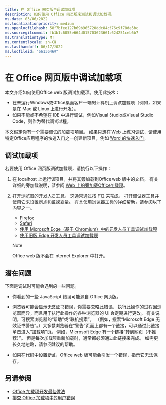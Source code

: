 ```yaml
---
title: 在 Office 网页版中调试加载项
description: 如何使用 Office 网页版来测试和调试加载项。
ms.date: 03/06/2022
ms.localizationpriority: medium
ms.openlocfilehash: 58f7bfee127b69b965720ddc84c676c9f78de5bc
ms.sourcegitcommit: fb3b1c6055e664d015703623661d624251ceb6b7
ms.translationtype: MT
ms.contentlocale: zh-CN
ms.lasthandoff: 06/17/2022
ms.locfileid: "66136460"
---
```

# <a name="debug-add-ins-in-office-on-the-web"></a>在 Office 网页版中调试加载项

本文介绍如何使用Office web 版调试加载项。使用此技术：

- 在未运行Windows或Office桌面客户&mdash;端的计算机上调试加载项（例如，如果是在 Mac 或 Linux 上进行开发）。
- 如果不能或不希望在 IDE 中进行调试，例如Visual Studio或Visual Studio Code，则作为替代调试过程。

本文假定你有一个需要调试的加载项项目。 如果只想在 Web 上练习调试，请使用特定Office应用程序的快速入门之一创建新项目，例如 [Word 的快速入门](../quickstarts/word-quickstart.md)。

## <a name="debug-your-add-in"></a>调试加载项

若要使用 Office 网页版调试加载项，请执行以下操作：

1. 在 localhost 上运行该项目，并将其旁加载到Office web 版中的文档。 有关详细的旁加载说明，请参阅 [Web 上的旁加载Office加载项](sideload-office-add-ins-for-testing.md#sideload-an-office-add-in-in-office-on-the-web-manually)。

2. 打开浏览器的开发人员工具。 这通常通过按 F12 来完成。 打开调试器工具并使用它来设置断点和监视变量。 有关使用浏览器工具的详细帮助，请参阅以下内容之一。  

   - [Firefox](https://firefox-source-docs.mozilla.org/devtools-user/index.html)
   - [Safari](https://support.apple.com/guide/safari/use-the-developer-tools-in-the-develop-menu-sfri20948/mac)
   - [使用 Microsoft Edge（基于 Chromium）中的开发人员工具调试加载项](debug-add-ins-using-devtools-edge-chromium.md)
   - [使用旧版 Edge 开发人员工具调试加载项](debug-add-ins-using-devtools-edge-legacy.md)

   > [!NOTE]
   > Office web 版不会在 Internet Explorer 中打开。

## <a name="potential-issues"></a>潜在问题

下面是调试时可能会遇到的一些问题。

- 你看到的一些 JavaScript 错误可能源自 Office 网页版。

- 浏览器可能会显示无效证书错误，你需要忽略此错误。 执行此操作的过程因浏览器而异，而且用于执行此操作的各种浏览器的 UI 会定期进行更改。 有关说明，可搜索浏览器的“帮助”或“联机搜索”。 （例如，搜索“Microsoft Edge 无效证书警告”。）大多数浏览器在“警告”页面上都有一个链接，可以通过此链接单击进入“加载项”页。 例如，Microsoft Edge 有一个链接“转到网页（不推荐）”。 但是每次加载项重新加载时，通常都必须通过此链接来完成。 如需更长久地忽略，请参阅建议的帮助。

- 如果在代码中设置断点，Office web 版可能会引发一个错误，指示它无法保存。

## <a name="see-also"></a>另请参阅

- [Office 加载项开发最佳做法](../concepts/add-in-development-best-practices.md)
- [排查 Office 加载项中的用户错误](testing-and-troubleshooting.md)
